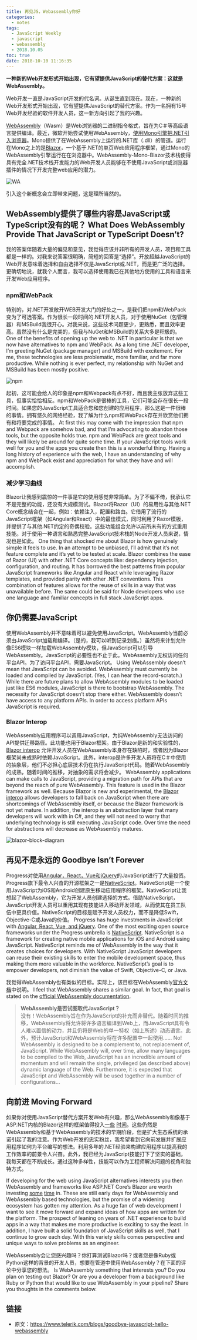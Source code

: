 ```yaml
---
title: 再见JS，Webassembly你好
categories:
  - notes
tags:
  - JavaScript Weekly
  - javascript
  - webassembly
  - 2018.10.05
toc: true
date: 2018-10-10 11:16:35
---
```


**一种新的Web开发形式开始出现，它有望提供JavaScript的替代方案：这就是WebAssembly。**

<!-- more -->

Web开发一直是JavaScript开发的代名词。从诞生直到现在。现在，一种新的Web开发形式开始出现，它有望提供JavaScript的替代方案。作为一名拥有15年Web开发经验的软件开发人员，这一新方向引起了我的兴趣。


[WebAssembly](https://webassembly.org/)（Wasm）是Web浏览器的二进制指令格式，旨在为C＃等高级语言提供编译。最近，微软开始尝试使用WebAssembly，[使用Mono引擎把.NET引入浏览器](https://www.mono-project.com/news/2017/08/09/hello-webassembly/)。Mono提供了在WebAssembly上运行的.NET库（.dll）的管道。运行在Mono之上的是[Blazor](https://blazor.net/)，一个基于.NET的单页Web应用程序框架，通过Mono的WebAssembly引擎运行在在浏览器中。WebAssembly-Mono-Blazor技术栈使得具有完全.NET技术栈开发能力的Web开发人员能够在不使用JavaScript或浏览器插件的情况下开发完整web应用的潜力。

![WA](/images/JS_Weekly/goodbye-javascript-hello-webassembly/wac593c40001584d1f973f7d6624e330b1.jpg)

引入这个新概念会立即带来问题，这是理所当然的。

WebAssembly提供了哪些内容是JavaScript或TypeScript没有的呢？
What Does WebAssembly Provide That JavaScript or TypeScript Doesn’t?
--------------------------------------------------------------------
我的答案伴随着大量的偏见和意见，我觉得应该并非所有的开发人员，项目和工具都是一样的。对我来说答案很明确，简短的回答是“选择”。开放超越JavaScript的Web开发意味着选择和自由选择不仅是JavaScript或.NET，而是更广泛的选择。更确切地说，就我个人而言，我可以选择使用我已在其他地方使用的工具和语言来开发Web应用程序。

### npm和WebPack

特别的，对.NET开发敞开WEB开发大门的好处之一，是我们把npm和WebPack变为了可选答案。作为很长一段时间的.NET开发人员，对于使用NuGet（包管理器）和MSBuild我很开心。对我来说，这些技术问题更少，更熟悉，而且效率更高。虽然没有什么是完美的，但我与NuGet和MSBuild的关系大多是积极的。
One of the benefits of opening up the web to .NET in particular is that we now have alternatives to npm and WebPack. As a long time .NET developer, I’m greeting NuGet (package manager) and MSBuild with excitement. For me, these technologies are less problematic, more familiar, and far more productive. While nothing is ever perfect, my relationship with NuGet and MSBuild has been mostly positive.  

![npm](/images/JS_Weekly/goodbye-javascript-hello-webassembly/npma2377ad1f06f41d0b6f70de939cd5e1c.png)

起初，这可能会给人的印象是npm和Webpack有点不好，而且我主张放弃这些工具，但事实恰恰相反。npm和WebPack是很棒的工具，它们可能会存在很长一段时间。如果您的JavaScript工具适合您和您创建的应用程序，那么这是一件很棒的事情。拥有悠久的网络经验，我了解为什么npm和WebPack存在并欣赏他们拥有和将要完成的事情。
At first this may come with the impression that npm and Webpack are somehow bad, and that I’m advocating to abandon those tools, but the opposite holds true. npm and WebPack are great tools and they will likely be around for quite some time. If your JavaScript tools work well for you and the apps you create then this is a wonderful thing. Having a long history of experience with the web, I have an understanding of why npm and WebPack exist and appreciation for what they have and will accomplish.


### 减少学习曲线

Blazor让我感到震惊的一件事是它的使用感觉非常简单。为了不偏不倚，我承认它不是完整的功能，还没有大规模测试。Blazor将Razor（UI）的易用性与其他.NET Core概念结合在一起，例如：依赖注入，配置和路由。它借用了流行的JavaScript框架（如Angular和React）中的最佳模式，同时利用了Razor模板，并提供了与其他.NET约定的奇偶校验。这些功能组合允许以前所未有的方式重用技能。对于使用一种语言和熟悉完整JavaScript技术栈的Node开发人员来说，情况也是如此。
One thing that shocked me about Blazor is how genuinely simple it feels to use. In an attempt to be unbiased, I’ll admit that it’s not feature complete and it’s yet to be tested at scale. Blazor combines the ease of Razor (UI) with other .NET Core concepts like: dependency injection, configuration, and routing. It has borrowed the best patterns from popular JavaScript frameworks like Angular and React while leveraging Razor templates, and provided parity with other .NET conventions. This combination of features allows for the reuse of skills in a way that was unavailable before. The same could be said for Node developers who use one language and familiar concepts in full stack JavaScript apps.

你仍需要JavaScript
-------------------------

使用WebAssembly并不意味着可以避免使用JavaScript。WebAssembly当前必须由JavaScript加载和编译。（是的，我可以听到记录划痕。）虽然将来计划允许像ES6模块一样加载WebAssembly模块，但JavaScript可以引导WebAssembly。JavaScript的必要性也不止于此。WebAssembly无权访问任何平台API。为了访问平台API，需要JavaScript。
Using WebAssembly doesn’t mean that JavaScript can be avoided. WebAssembly must currently be loaded and compiled by JavaScript. (Yes, I can hear the record-scratch.) While there are future plans to allow WebAssembly modules to be loaded just like ES6 modules, JavaScript is there to bootstrap WebAssembly. The necessity for JavaScript doesn’t stop there either. WebAssembly doesn’t have access to any platform APIs. In order to access platform APIs JavaScript is required.

### Blazor Interop

WebAssembly应用程序可以调用JavaScript，为纯WebAssembly无法访问的API提供迁移路径。此功能也用于Blazor框架。由于Blazor是新的和实验性的，[Blazor interop](https://blog.logrocket.com/working-with-the-blazor-javascript-interop-3c2a8d0eb56c) 允许开发人员在WebAssembly本身存在缺陷时，或者因为Blazor框架尚未成熟时依赖JavaScript。此外，interop是许多开发人员将在C＃中使用的抽象层，他们不必担心底层技术仍在执行JavaScript代码。随着WebAssembly的成熟，随着时间的推移，对抽象的需求将会减少。
WebAssembly applications can make calls to JavaScript, providing a migration path for APIs that are beyond the reach of pure WebAssembly. This feature is used in the Blazor framework as well. Because Blazor is new and experimental, the [Blazor interop](https://blog.logrocket.com/working-with-the-blazor-javascript-interop-3c2a8d0eb56c) allows developers to fall back on JavaScript when there are shortcomings of WebAssembly itself, or because the Blazor framework is not yet mature. In addition, the interop is an abstraction layer that many developers will work with in C#, and they will not need to worry that underlying technology is still executing JavaScript code. Over time the need for abstractions will decrease as WebAssembly matures.  

![blazor-block-diagram](/images/JS_Weekly/goodbye-javascript-hello-webassembly/blazor-block-diagram.jpg)

再见不是永远的
Goodbye Isn’t Forever
---------------------

Progress对使用[Angular，React，Vue和jQuery](https://www.telerik.com/kendo-ui)的JavaScript进行了大量投资。Progress旗下最令人兴奋的开源框架之一是[NativeScript](https://www.nativescript.org/)。NativeScript是一个使用JavaScript为iOS和Android创建原生移动应用程序的框架。NativeScript让我想起了WebAssembly，它为开发人员创建选择的方式。借助NativeScript，JavaScript开发人员可以重用其现有技能进入移动开发领域，从而使其在员工队伍中更具价值。NativeScript的目标是赋予开发人员权力，而不是降低Swift，Objective-C或Java的价值。
Progress has huge investments in JavaScript with [Angular, React, Vue, and jQuery](https://www.telerik.com/kendo-ui). One of the most exciting open source frameworks under the Progress umbrella is [NativeScript](https://www.nativescript.org/). NativeScript is a framework for creating native mobile applications for iOS and Android using JavaScript. NativeScript reminds me of WebAssembly in the way that it creates choices for developers. With NativeScript JavaScript developers can reuse their existing skills to enter the mobile development space, thus making them more valuable in the workforce. NativeScript’s goal is to empower developers, not diminish the value of Swift, Objective-C, or Java.

我觉得WebAssembly也有类似的目标。实际上，该目标在WebAssembly[官方文档](https://webassembly.org/docs/faq/)中说明。
I feel that WebAssembly shares a similar goal. In fact, that goal is stated on the [official WebAssembly documentation](https://webassembly.org/docs/faq/).




> **WebAssembly是否试图取代JavaScript？**  
>没有！WebAssembly旨在作为JavaScript的补充而非替代。随着时间的推移，WebAssembly将允许将许多语言编译到Web上，而JavaScript具有令人难以置信的动力，并且仍将是Web的单一特权（如上所述）动态语言。此外，预计JavaScript和WebAssembly将在许多配置中一起使用......
> No! WebAssembly is designed to be a complement to, not replacement of, JavaScript. While WebAssembly will, over time, allow many languages to be compiled to the Web, JavaScript has an incredible amount of momentum and will remain the single, privileged (as described above) dynamic language of the Web. Furthermore, it is expected that JavaScript and WebAssembly will be used together in a number of configurations…

向前进
Moving Forward
--------------

如果你对使用JavaScript替代方案开发Web有兴趣，那么WebAssembly和像基于ASP.NET内核的Blazor这样的框架值得投入[一些](https://www.telerik.com/blogs/blazedown-experiment-with-markdown-and-blazor) [时间](https://www.telerik.com/blogs/a-breakdown-of-blazor-project-types)。这些仍然是WebAssembly和基于WebAssembly的技术的早期阶段，但是扩大生态系统的承诺引起了我的注意。作为Web开发的忠实粉丝，我希望看到它向前发展并扩展应用程序如何为平台编写的想法。利用多年的.NET经验来构建应用程序以提高我的工作效率的前景令人兴奋。此外，我已经为JavaScript技能打下了坚实的基础，我每天都在不断成长。通过这种多样性，技能可以作为工程师解决问题的视角和独特方式。

If developing for the web using JavaScript alternatives interests you then WebAssembly and frameworks like ASP.NET Core’s Blazor are worth investing [some](https://www.telerik.com/blogs/blazedown-experiment-with-markdown-and-blazor) [time](https://www.telerik.com/blogs/a-breakdown-of-blazor-project-types) in. These are still early days for WebAssembly and WebAssembly based technologies, but the promise of a widening ecosystem has gotten my attention. As a huge fan of web development I want to see it move forward and expand ideas of how apps are written for the platform. The prospect of leaning on years of .NET experience to build apps in a way that makes me more productive is exciting to say the least. In addition, I have built a solid foundation of JavaScript skills as well, that I continue to grow each day. With this variety skills comes perspective and unique ways to solve problems as an engineer.

WebAssembly会让您感兴趣吗？你打算测试Blazor吗？或者您是像Ruby或Python这样的背景的开发人员，想要在管道中使用WebAssembly？在下面的评论中分享您的想法。
Is WebAssembly something that interests you? Do you plan on testing out Blazor? Or are you a developer from a background like Ruby or Python that would like to use WebAssembly in your pipeline? Share you thoughts in the comments below.


## 链接
* 原文：https://www.telerik.com/blogs/goodbye-javascript-hello-webassembly
